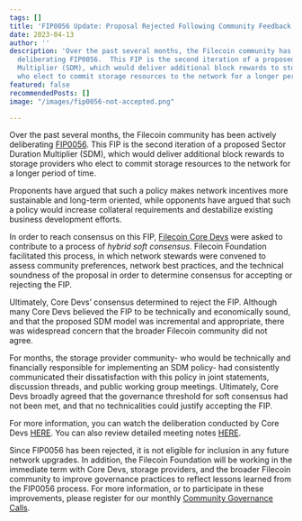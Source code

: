 ```yaml
---
tags: []
title: 'FIP0056 Update: Proposal Rejected Following Community Feedback and Deliberation'
date: 2023-04-13
author: ''
description: 'Over the past several months, the Filecoin community has been actively
  deliberating FIP0056.  This FIP is the second iteration of a proposed Sector Duration
  Multiplier (SDM), which would deliver additional block rewards to storage providers
  who elect to commit storage resources to the network for a longer period of time.  '
featured: false
recommendedPosts: []
image: "/images/fip0056-not-accepted.png"

---
```

Over the past several months, the Filecoin community has been actively deliberating [FIP0056](https://github.com/filecoin-project/FIPs/blob/master/FIPS/fip-0056.md). This FIP is the second iteration of a proposed Sector Duration Multiplier (SDM), which would deliver additional block rewards to storage providers who elect to commit storage resources to the network for a longer period of time.

Proponents have argued that such a policy makes network incentives more sustainable and long-term oriented, while opponents have argued that such a policy would increase collateral requirements and destabilize existing business development efforts.

In order to reach consensus on this FIP, [Filecoin Core Devs](https://github.com/filecoin-project/core-devs/blob/master/Core%20Devs%20Participant%20List) were asked to contribute to a process of _hybrid soft consensus_. Filecoin Foundation facilitated this process, in which network stewards were convened to assess community preferences, network best practices, and the technical soundness of the proposal in order to determine consensus for accepting or rejecting the FIP.

Ultimately, Core Devs’ consensus determined to reject the FIP. Although many Core Devs believed the FIP to be technically and economically sound, and that the proposed SDM model was incremental and appropriate, there was widespread concern that the broader Filecoin community did not agree.

For months, the storage provider community- who would be technically and financially responsible for implementing an SDM policy- had consistently communicated their dissatisfaction with this policy in joint statements, discussion threads, and public working group meetings. Ultimately, Core Devs broadly agreed that the governance threshold for soft consensus had not been met, and that no technicalities could justify accepting the FIP.

For more information, you can watch the deliberation conducted by Core Devs [HERE](https://www.youtube.com/watch?v=upUHn21ZIlQ). You can also review detailed meeting notes [HERE](https://github.com/filecoin-project/core-devs/blob/master/Core%20Dev%20Meetings/Meeting%200056.md).

Since FIP0056 has been rejected, it is not eligible for inclusion in any future network upgrades. In addition, the Filecoin Foundation will be working in the immediate term with Core Devs, storage providers, and the broader Filecoin community to improve governance practices to reflect lessons learned from the FIP0056 process. For more information, or to participate in these improvements, please register for our monthly [Community Governance Calls](https://fil-org.zoom.us/meeting/register/tZMkf-2qpjIqEt3nkeKh_7f7_F6wPm76zbTw#/registration).